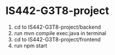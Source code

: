 # IS442-G3T8-project

1. cd to IS442-G3T8-project/backend
2. run mvn compile exec:java in terminal
3. cd to IS442-G3T8-project/frontend
4. run npm start 
